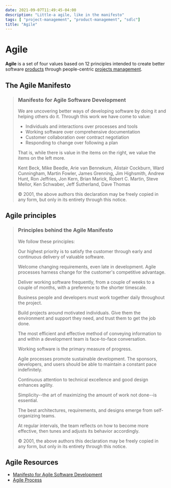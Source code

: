 ```yaml
---
date: 2021-09-07T11:49:45-04:00
description: "Little-a agile, like in the manifesto"
tags: [ "project-management", "product-management", "sdlc"]
title: "Agile"
---
```


# Agile

**Agile** is a set of four values based on 12 principles intended to create better software [products](product-management.md) through people-centric [projects management](project-management.md).

## The Agile Manifesto

> ### Manifesto for Agile Software Development
> 
> We are uncovering better ways of developing software by doing it and helping others do it. Through this work we have come to value:
> 
> * Individuals and interactions over processes and tools
> * Working software over comprehensive documentation
> * Customer collaboration over contract negotiation
> * Responding to change over following a plan
> 
> That is, while there is value in the items on the right, we value the items on the left more.
> 
> Kent Beck, Mike Beedle, Arie van Bennekum, Alistair Cockburn, Ward Cunningham, Martin Fowler, James Grenning, Jim Highsmith, Andrew Hunt, Ron Jeffries, Jon Kern, Brian Marick, Robert C. Martin, Steve Mellor, Ken Schwaber, Jeff Sutherland, Dave Thomas
> 
> © 2001, the above authors this declaration may be freely copied in any form, but only in its entirety through this notice.

## Agile principles

> ### Principles behind the Agile Manifesto
> We follow these principles:
> 
> Our highest priority is to satisfy the customer through early and continuous delivery of valuable software.
> 
> Welcome changing requirements, even late in development. Agile processes harness change for the customer's competitive advantage.
> 
> Deliver working software frequently, from a couple of weeks to a couple of months, with a preference to the shorter timescale.
> 
> Business people and developers must work together daily throughout the project.
> 
> Build projects around motivated individuals. Give them the environment and support they need, and trust them to get the job done.
> 
> The most efficient and effective method of conveying information to and within a development team is face-to-face conversation.
> 
> Working software is the primary measure of progress.
> 
> Agile processes promote sustainable development. The sponsors, developers, and users should be able to maintain a constant pace indefinitely.
> 
> Continuous attention to technical excellence and good design enhances agility.
> 
> Simplicity--the art of maximizing the amount of work not done--is essential.
> 
> The best architectures, requirements, and designs emerge from self-organizing teams.
> 
> At regular intervals, the team reflects on how to become more effective, then tunes and adjusts its behavior accordingly.
> 
> © 2001, the above authors this declaration may be freely copied in any form, but only in its entirety through this notice.

## Agile Resources

* [Manifesto for Agile Software Development](https://www.agilemanifesto.org/)
* [Agile Process](http://www.agile-process.org/)